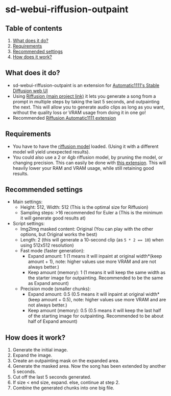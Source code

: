 # sd-webui-riffusion-outpaint
## Table of contents
1. [What does it do?](#what-does-it-do)
2. [Requirements](#requirements)
3. [Recommended settings](#recommended-settings)
4. [How does it work?](#how-does-it-work)

## What does it do?
* sd-webui-riffusion-outpaint is an extension for
[Automatic1111's Stable Diffusion web UI](https://github.com/AUTOMATIC1111/stable-diffusion-webui)
* Using [Riffusion (main project link)](https://github.com/riffusion/riffusion) it lets you generate a song from a
prompt in multiple steps by taking the last 5 seconds, and outpainting the next. This will allow you to generate audio
clips as long as you want, without the quality loss or VRAM usage from doing it in one go!
* Recommended [Riffusion Automatic1111 extension](https://github.com/enlyth/sd-webui-riffusion)

## Requirements
* You have to have the [riffusion model](https://huggingface.co/riffusion/riffusion-model-v1) loaded. (Using it with a
different model will yield unexpected results).
* You could also use a 2 or 4gb riffusion model, by pruning the model, or changing precision. This can easily be done
with [this extension](https://github.com/Akegarasu/sd-webui-model-converter). This will heavily lower your RAM and VRAM
usage, while still retaining good results.

## Recommended settings
* Main settings:
  * Height: 512, Width: 512 (This is the optimal size for Riffusion)
  * Sampling steps: >16 recommended for Euler a (This is the minimum it will generate good results at)
* Script settings:
  * Img2Img masked content: Original (You can play with the other options, but Original works the best)
  * Length: 2 (this will generate a 10-second clip (as `5 * 2 == 10`) when using 512x512 resolution)
  * Fast mode (faster generation):
    * Expand amount: 1 (1 means it will inpaint at original width*(keep amount + 1), note: higher values use more VRAM
    and are not always better.)
    * Keep amount (memory): 1 (1 means it will keep the same width as the starter image for outpainting.
    Recommended to be the same as Expand amount)
  * Precision mode (smaller chunks):
    * Expand amount: 0.5 (0.5 means it will inpaint at original width*(keep amount + 0.5), note: higher values use more
    VRAM and are not always better.)
    * Keep amount (memory): 0.5 (0.5 means it will keep the last half of the starting image for outpainting. Recommended
    to be about half of Expand amount)

## How does it work?
1. Generate the initial image.
2. Expand the image.
3. Create an outpainting mask on the expanded area.
4. Generate the masked area. Now the song has been extended by another 5 seconds.
5. Cut off the last 5 seconds generated.
6. If size < end size, expand. else, continue at step 2.
7. Combine the generated chunks into one big file.